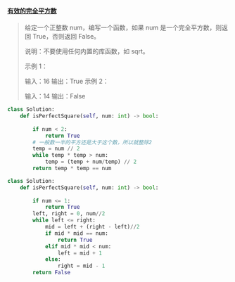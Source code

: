 #### [有效的完全平方数](https://leetcode-cn.com/problems/valid-perfect-square/)

> 给定一个正整数 num，编写一个函数，如果 num 是一个完全平方数，则返回 True，否则返回 False。
>
> 说明：不要使用任何内置的库函数，如  sqrt。
>
> 示例 1：
>
> 输入：16
> 输出：True
> 示例 2：
>
> 输入：14
> 输出：False

```python
class Solution:
    def isPerfectSquare(self, num: int) -> bool:
        
        if num < 2:
            return True
        # 一般数一半的平方还是大于这个数，所以就整除2
        temp = num // 2
        while temp * temp > num:
            temp = (temp + num/temp) // 2
        return temp * temp == num
```



```python
class Solution:
    def isPerfectSquare(self, num: int) -> bool:
        
        if num <= 1:
            return True
        left, right = 0, num//2
        while left <= right:
            mid = left + (right - left)//2
            if mid * mid == num:
                return True
            elif mid * mid < num:
                left = mid + 1
            else:
                right = mid - 1
        return False
```

